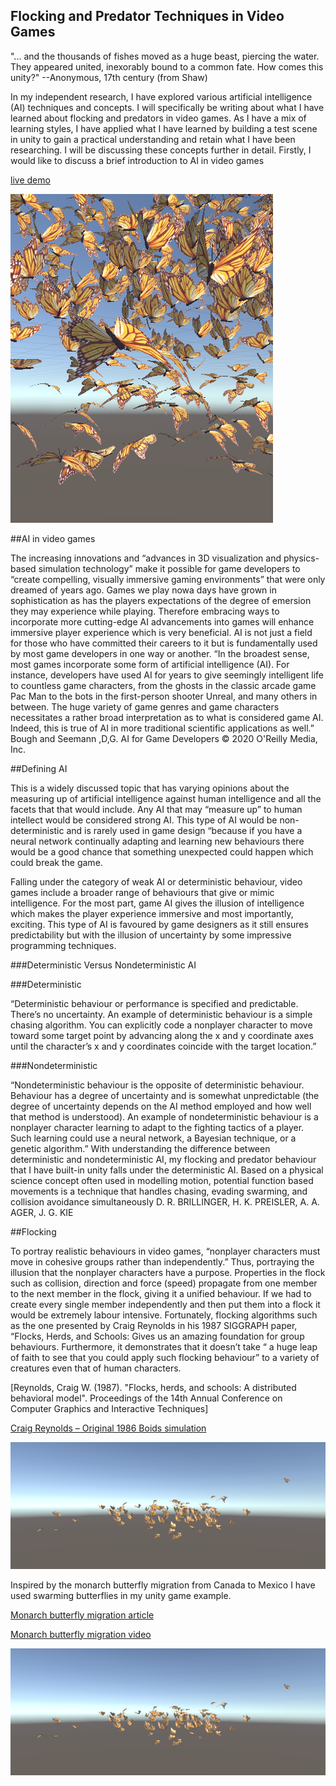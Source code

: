 ## Flocking and Predator Techniques in Video Games

"... and the thousands of fishes moved as a huge beast, piercing the water. They appeared united, inexorably bound to a common fate. How comes this unity?"
 --Anonymous, 17th century (from Shaw)

In my independent research, I have explored various artificial intelligence (AI) techniques and concepts. I will specifically be writing about what I have learned about flocking and predators in video games. As I have a mix of learning styles, I have applied what I have learned by building a test scene in unity to gain a practical understanding and retain what I have been researching. I will be discussing these concepts further in detail. Firstly, I would like to discuss a brief introduction to AI in video games


[live demo](https://vimeo.com/431711050)


![](1.PNG)

##AI in video games

The increasing innovations and “advances in 3D visualization and physics-based simulation technology” make it possible for game developers to “create compelling, visually immersive gaming environments” that were only dreamed of years ago.
Games we play nowa days have grown in sophistication as has the players expectations of the degree of emersion they may experience while playing.  Therefore embracing ways to incorporate more cutting-edge AI advancements into games will enhance immersive player experience which is very beneficial.
AI is not just a field for those who have committed their careers to it but is fundamentally used by most game developers in one way or another.
“In the broadest sense, most games incorporate some form of artificial intelligence (AI). For instance, developers have used AI for years to give seemingly intelligent life to countless game characters, from the ghosts in the classic arcade game Pac Man to the bots in the first-person shooter Unreal, and many others in between. The huge variety of game genres and game characters necessitates a rather broad interpretation as to what is considered game AI. Indeed, this is true of AI in more traditional scientific applications as well.” Bough and Seemann ,D,G. AI for Game Developers © 2020 O'Reilly Media, Inc.

##Defining AI

This is a widely discussed topic that has varying opinions about the measuring up of artificial intelligence against human intelligence and all the facets that that would include. Any AI that may “measure up” to human intellect would be considered strong AI. This  type of AI would be non-deterministic and is rarely used in game design “because if you have a neural network continually adapting and learning new behaviours there would be a good chance that something unexpected could happen which could break the game.

Falling under the category of weak AI or deterministic behaviour, video games include a broader range of behaviours that give or mimic intelligence. For the most part, game AI gives the illusion of intelligence which makes the player experience immersive and most importantly, exciting. This type of AI is favoured by game designers as it still ensures predictability but with the illusion of uncertainty by some impressive programming techniques.  

###Deterministic Versus Nondeterministic AI

###Deterministic

“Deterministic behaviour or performance is specified and predictable. There’s no uncertainty. An example of deterministic behaviour is a simple chasing algorithm. You can explicitly code a nonplayer character to move toward some target point by advancing along the x and y coordinate axes until the character’s x and y coordinates coincide with the target location.”

###Nondeterministic

“Nondeterministic behaviour is the opposite of deterministic behaviour. Behaviour has a degree of uncertainty and is somewhat unpredictable (the degree of uncertainty depends on the AI method employed and how well that method is understood). An example of nondeterministic behaviour is a nonplayer character learning to adapt to the fighting tactics of a player. Such learning could use a neural network, a Bayesian technique, or a genetic algorithm.”
With understanding the difference between deterministic and nondeterministic AI, my flocking and predator behaviour that I have built-in unity falls under the deterministic AI. Based on a physical science concept often used in modelling motion, potential function based movements is a technique that handles chasing, evading swarming, and collision avoidance simultaneously
D. R. BRILLINGER, H. K. PREISLER, A. A. AGER, J. G. KIE

##Flocking

To portray realistic  behaviours in video games, “nonplayer characters must move in cohesive groups rather than independently.” Thus,  portraying the illusion that the nonplayer characters have a purpose. Properties in the flock such as collision, direction and force (speed) propagate from one member to the next member in the flock, giving it a unified behaviour. If we had to create every single member independently and then put them into a flock it would be extremely labour intensive. Fortunately, flocking algorithms such as the one presented by Craig Reynolds in his 1987 SIGGRAPH paper, “Flocks, Herds, and Schools: Gives us an amazing foundation for group behaviours. Furthermore, it demonstrates that it doesn’t take “ a huge leap of faith to see that you could apply such flocking behaviour” to a variety of creatures even that of human characters.

[Reynolds, Craig W. (1987). "Flocks, herds, and schools: A distributed behavioral model". Proceedings of the 14th Annual Conference on Computer Graphics and Interactive Techniques]

[Craig Reynolds – Original 1986 Boids simulation]()


![](2.PNG)

Inspired by the monarch butterfly migration from Canada to Mexico I have used swarming butterflies in my unity game example.

[Monarch butterfly migration article](https://www.nationalgeographic.com/news/2017/10/monarch-butterfly-migration/)

[Monarch butterfly migration video](https://www.youtube.com/watch?v=lWOySU_hAz0)

![](2.PNG)
